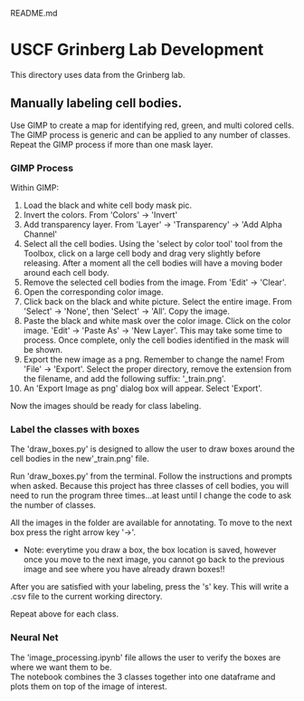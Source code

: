 README.md

# USCF Grinberg Lab Development

This directory uses data from the Grinberg lab.

## Manually labeling cell bodies.

Use GIMP to create a map for identifying red, green, and multi colored cells. The GIMP process is generic and can be applied to any number of classes. Repeat the GIMP process if more than one mask layer.

### GIMP Process

Within  GIMP:
1. Load the black and white cell body mask pic.
2. Invert the colors. From 'Colors' -> 'Invert'
3. Add transparency layer. From 'Layer' -> 'Transparency' -> 'Add Alpha Channel'
4. Select all the cell bodies. Using the 'select by color tool' tool from the Toolbox, click on a large cell body and drag very slightly before releasing. After a moment all the cell bodies will have a moving boder around each cell body.
5. Remove the selected cell bodies from the image. From 'Edit' -> 'Clear'.
6. Open the corresponding color image.
7. Click back on the black and white picture. Select the entire image. From 'Select' -> 'None', then 'Select' -> 'All'. Copy the image.
8. Paste the black and white mask over the color image. Click on the color image. 'Edit' -> 'Paste As' -> 'New Layer'. This may take some time to process. Once complete, only the cell bodies identified in the mask will be shown. 
9. Export the new image as a png. Remember to change the name! From 'File' -> 'Export'. Select the proper directory, remove the extension from the filename, and add the following suffix: '_train.png'.
10. An 'Export Image as png' dialog box will appear. Select 'Export'.

Now the images should be ready for class labeling.

### Label the classes with boxes 

The 'draw_boxes.py' is designed to allow the user to draw boxes around the cell bodies in the new'_train.png' file. 

Run 'draw_boxes.py' from the terminal. Follow the instructions and prompts when asked. Because this project has three classes of cell bodies, you will need to run the program three times...at least until I change the code to ask the number of classes.  

All the images in the folder are available for annotating. To move to the next box press the right arrow key '->'. 
- Note: everytime you draw a box, the box location is saved, however once you move to the next image, you cannot go back to the previous image and see where you have already drawn boxes!!

After you are satisfied with your labeling, press the 's' key. This will write a .csv file to the current working directory. 

Repeat above for each class.

### Neural Net

The 'image_processing.ipynb' file allows the user to verify the boxes are where we want them to be.  
The notebook combines the 3 classes together into one dataframe and plots them on top of the image of interest. 


